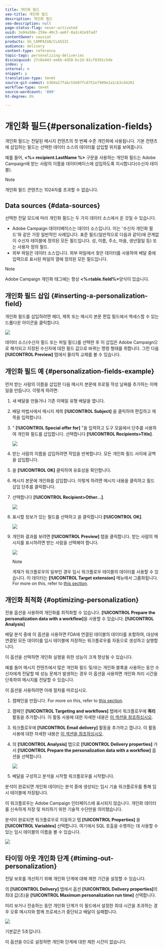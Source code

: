```yaml
---
title: 개인화 필드
seo-title: 개인화 필드
description: 개인화 필드
seo-description: null
page-status-flag: never-activated
uuid: 3a94a50e-259e-40c3-ae67-8a2c42e9fad7
contentOwner: sauviat
products: SG_CAMPAIGN/CLASSIC
audience: delivery
content-type: reference
topic-tags: personalizing-deliveries
discoiquuid: 27c8e443-ee6b-4d58-bc2d-81cf8391c5de
index: y
internal: n
snippet: y
translation-type: tm+mt
source-git-commit: b369a17fabc55607fc6751e7909e1a1cb3cd4201
workflow-type: tm+mt
source-wordcount: '809'
ht-degree: 0%

---
```



# 개인화 필드{#personalization-fields}

개인화 필드는 전달된 메시지 컨텐츠의 첫 번째 수준 개인화에 사용됩니다. 기본 컨텐츠에 삽입하는 필드는 선택한 데이터 소스의 데이터를 삽입할 위치를 보여줍니다.

예를 들어, **&lt;%= recipient.LastName %>** 구문을 사용하는 개인화 필드는 Adobe Campaign에 받는 사람의 이름을 데이터베이스에 삽입하도록 지시합니다(수신자 테이블).

>[!NOTE]
>
>개인화 필드 콘텐츠는 1024자를 초과할 수 없습니다.

## Data sources {#data-sources}

선택한 전달 모드에 따라 개인화 필드는 두 가지 데이터 소스에서 온 것일 수 있습니다.

* Adobe Campaign 데이터베이스는 데이터 소스입니다. 이는 &#39;수신자 개인화 필드&#39;와 같은 가장 일반적인 사례입니다. 표준 필드(일반적으로 다음과 같이)에 관계없이 수신자 테이블에 정의된 모든 필드입니다. 성, 이름, 주소, 마을, 생년월일 등) 또는 사용자 정의 필드.
* 외부 파일은 데이터 소스입니다. 외부 파일에서 찾은 데이터를 사용하여 배달 중에 입력으로 표시된 파일의 열에 정의된 모든 필드입니다.

>[!NOTE]
>
>Adobe Campaign 개인화 태그에는 항상 **&lt;%=table.field%>**&#x200B;양식이 있습니다.

## 개인화 필드 삽입 {#inserting-a-personalization-field}

개인화 필드를 삽입하려면 헤더, 제목 또는 메시지 본문 편집 필드에서 액세스할 수 있는 드롭다운 아이콘을 클릭합니다.

![](assets/s_ncs_user_add_custom_field.png)

데이터 소스(수신자 필드 또는 파일 필드)를 선택한 후 이 삽입은 Adobe Campaign으로 해석되고 지정된 수신자에 대한 필드 값으로 바뀌는 명령 형태를 취합니다. 그런 다음 **[!UICONTROL Preview]** 탭에서 물리적 교체를 볼 수 있습니다.

## 개인화 필드 예 {#personalization-fields-example}

먼저 받는 사람의 이름을 삽입한 다음 메시지 본문에 프로필 작성 날짜를 추가하는 이메일을 만듭니다. 이렇게 하려면:

1. 새 배달을 만들거나 기존 이메일 유형 배달을 엽니다.
1. 배달 마법사에서 메시지 제목 **[!UICONTROL Subject]** 을 클릭하여 편집하고 제목을 입력합니다.
1. &quot; **[!UICONTROL Special offer for]** &quot;을 입력하고 도구 모음에서 단추를 사용하여 개인화 필드를 삽입합니다. 선택합니다 **[!UICONTROL Recipients>Title]**.

   ![](assets/s_ncs_user_insert_custom_field.png)

1. 받는 사람의 이름을 삽입하려면 작업을 반복합니다. 모든 개인화 필드 사이에 공백을 삽입합니다.
1. 을 **[!UICONTROL OK]** 클릭하여 유효성을 확인합니다.
1. 메시지 본문에 개인화를 삽입합니다. 이렇게 하려면 메시지 내용을 클릭하고 필드 삽입 단추를 클릭합니다.
1. 선택합니다 **[!UICONTROL Recipient>Other...]**.

   ![](assets/s_ncs_user_insert_custom_field_b.png)

1. 표시할 정보가 있는 필드를 선택하고 을 클릭합니다 **[!UICONTROL OK]**.

   ![](assets/s_ncs_user_insert_custom_field_c.png)

1. 개인화 결과를 보려면 **[!UICONTROL Preview]** 탭을 클릭합니다. 받는 사람의 메시지를 표시하려면 받는 사람을 선택해야 합니다.

   ![](assets/s_ncs_user_insert_custom_field_d.png)

   >[!NOTE]
   >
   >게재가 워크플로우의 일부인 경우 임시 워크플로우 테이블의 데이터를 사용할 수 있습니다. 이 데이터는 **[!UICONTROL Target extension]** 메뉴에서 그룹화됩니다. For more on this, refer to [this section](../../workflow/using/data-life-cycle.md#target-data).

## 개인화 최적화 {#optimizing-personalization}

전용 옵션을 사용하여 개인화를 최적화할 수 있습니다. **[!UICONTROL Prepare the personalization data with a workflow]**&#x200B;을 사용할 수 있습니다. **[!UICONTROL Analysis]**

배달 분석 중에 이 옵션을 사용하면 FDA에 연결된 테이블의 데이터를 포함하여, 대상에 연결된 모든 데이터를 임시 테이블에 저장하는 워크플로우를 자동으로 생성하고 실행합니다.

이 옵션을 선택하면 개인화 실행을 위한 성능이 크게 향상될 수 있습니다.

예를 들어 메시지 컨텐츠에서 많은 개인화 필드 및/또는 개인화 블록을 사용하는 동안 수신자에게 전달할 때 성능 문제가 발생하는 경우 이 옵션을 사용하면 개인화 처리 시간을 단축하여 메시지를 전달할 수 있습니다.

이 옵션을 사용하려면 아래 절차를 따르십시오.

1. 캠페인을 만듭니다. For more on this, refer to [this section](../../campaign/using/setting-up-marketing-campaigns.md#creating-a-campaign).
1. 캠페인 **[!UICONTROL Targeting and workflows]** 탭에서 워크플로우에 **쿼리** 활동을 추가합니다. 이 활동 사용에 대한 자세한 내용은 [이 섹션을 참조하십시오](../../workflow/using/query.md).
1. 워크플로우에 **[!UICONTROL Email delivery]** 활동을 추가하고 엽니다. 이 활동 사용에 대한 자세한 내용은 [이 섹션을 참조하십시오](../../workflow/using/delivery.md).
1. 의 **[!UICONTROL Analysis]** 탭으로 **[!UICONTROL Delivery properties]** 가서 **[!UICONTROL Prepare the personalization data with a workflow]** 옵션을 선택합니다.

   ![](assets/perso_optimization.png)

1. 배달을 구성하고 분석을 시작할 워크플로우를 시작합니다.

분석이 완료되면 개인화 데이터는 분석 중에 생성되는 임시 기술 워크플로우를 통해 임시 테이블에 저장됩니다.

이 워크플로우는 Adobe Campaign 인터페이스에 표시되지 않습니다. 개인화 데이터를 신속하게 저장 및 처리하기 위한 기술적 수단만을 의미했습니다.

분석이 완료되면 워크플로우로 이동하고 탭 **[!UICONTROL Properties]** 을 **[!UICONTROL Variables]** 선택합니다. 여기에서 SQL 호출을 수행하는 데 사용할 수 있는 임시 테이블의 이름을 볼 수 있습니다.

![](assets/perso_optimization_temp_table.png)

## 타이밍 아웃 개인화 단계 {#timing-out-personalization}

전달 보호를 개선하기 위해 개인화 단계에 대해 제한 기간을 설정할 수 있습니다.

의 **[!UICONTROL Delivery]** 탭에서 옵션 **[!UICONTROL Delivery properties]**&#x200B;의 최대 값(초)을 **[!UICONTROL Maximum personalization run time]** 선택합니다.

미리 보거나 전송하는 동안 개인화 단계가 이 필드에서 설정한 최대 시간을 초과하는 경우 오류 메시지와 함께 프로세스가 중단되고 배달이 실패합니다.

![](assets/perso_time-out.png)

기본값은 5초입니다.

이 옵션을 0으로 설정하면 개인화 단계에 대한 제한 시간이 없습니다.